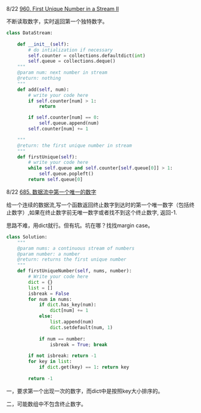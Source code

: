8/22 [960. First Unique Number in a Stream II](https://www.lintcode.com/problem/first-unique-number-in-a-stream-ii/description)

不断读取数字，实时返回第一个独特数字。 

```python
class DataStream:
    
    def __init__(self):
        # do intialization if necessary
        self.counter = collections.defaultdict(int)
        self.queue = collections.deque()
    """
    @param num: next number in stream
    @return: nothing
    """
    def add(self, num):
        # write your code here
        if self.counter[num] > 1:
            return

        if self.counter[num] == 0:
            self.queue.append(num)
        self.counter[num] += 1

    """
    @return: the first unique number in stream
    """
    def firstUnique(self):
        # write your code here
        while self.queue and self.counter[self.queue[0]] > 1:
            self.queue.popleft()
        return self.queue[0]
```



8/22 [685. 数据流中第一个唯一的数字 ](https://www.lintcode.com/problem/first-unique-number-in-stream/description)

给一个连续的数据流,写一个函数返回终止数字到达时的第一个唯一数字（包括终止数字）,如果在终止数字前无唯一数字或者找不到这个终止数字, 返回-1.

思路不难，用dict就行。但有坑。坑在哪？找找margin case。

```python
class Solution:
    """
    @param nums: a continuous stream of numbers
    @param number: a number
    @return: returns the first unique number
    """
    def firstUniqueNumber(self, nums, number):
        # Write your code here
        dict = {}
        list = []
        isbreak = False
        for num in nums:
            if dict.has_key(num):
                dict[num] += 1
            else: 
                list.append(num)
                dict.setdefault(num, 1)
            
            if num == number: 
                isbreak = True; break
        
        if not isbreak: return -1
        for key in list:
            if dict.get(key) == 1: return key
        
        return -1

```

一，要求第一个出现一次的数字，而dict中是按照key大小排序的。

二，可能数组中不包含终止数字。